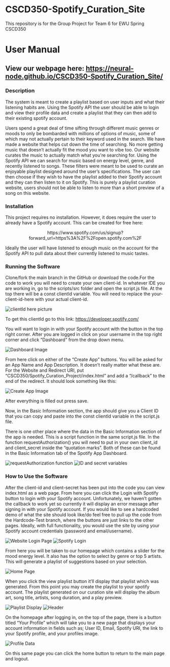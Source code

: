 # CSCD350-Spotify_Curation_Site
This repository is for the Group Project for Team 6 for EWU Spring CSCD350

# User Manual

## View our webpage here: https://neural-node.github.io/CSCD350-Spotify_Curation_Site/ 

### **Description**
   The system is meant to create a playlist based on user inputs and what their listening habits are. Using the Spotify API the user should be able to login and view their profile data and create a playlist that they can then add to their existing spotify account. 
   
   Users spend a great deal of time sifting through different music genres or moods to only be bombarded with millions of options of music, some of which may not actually pertain to their keyword used in the search. We have made a website that helps cut down the time of searching. No more getting music that doesn’t actually fit the mood you want to vibe too. Our website curates the music to actually match what you're searching for.
Using the Spotify API we can search for music based on energy level, genre, and recently listened to songs. These filters were meant to be used to curate an enjoyable playlist designed around the user’s specifications. The user can then choose if they wish to have the playlist added to their Spotify account and they can then listen to it on Spotify. This is purely a playlist curation website, users should not be able to listen to more than a short preview of a song on this website.


### **Installation**
   This project requires no installation. However, it does require the user to already have a Spotify account. This can be created for free here:

<p align="center">
https://www.spotify.com/us/signup?forward_url=https%3A%2F%2Fopen.spotify.com%2F 
</p>
	
   Ideally the user will have listened to enough music on the account for the Spotify API to pull data about their currently listened to music tastes.


### **Running the Software**
   Clone/fork the main branch in the GitHub or download the code.For the code to work you will need to create your own client-id. In whatever IDE you are working in, go to the scripts/src folder and open the script.js file. At the top there will be a const clientId variable. You will need to replace the your-client-id-here with your actual client-id.

![clientId here picture](https://github.com/Neural-Node/CSCD350-Spotify_Curation_Site/assets/97580466/a34e1e1d-93cf-4035-b105-57162393eeb1)

To get this clientId go to this link: https://developer.spotify.com/ 

You will want to login in with your Spotify account with the button in the top right corner. After you are logged in click on your username in the top right corner and click “Dashboard” from the drop down menu. 

![Dashboard Image](https://github.com/Neural-Node/CSCD350-Spotify_Curation_Site/assets/97580466/1be07201-c753-4136-b2f9-d00952cb07fa)

From here click on either of the “Create App” buttons. You will be asked for an App Name and App Description. It doesn’t really matter what these are. For the Website and Redirect URI, put “CSCD350/Spotify_Curation_Project/index.html” and add a “/callback” to the end of the redirect. It should look something like this:

![Create App Image](https://github.com/Neural-Node/CSCD350-Spotify_Curation_Site/assets/97580466/0caba515-dba3-4dbd-8651-5d5bf3846d44)

After everything is filled out press save.

Now, in the Basic Information section, the app should give you a Client ID that you can copy and paste into the const clientId variable in the script.js file. 

   There is one other place where the data in the Basic Information section of the app is needed. This is a script function in the same script.js file. In the function requestAuthorization() you will need to put in your own client_id and client_secret inside the “quotation marks”. Both of these can be found in the Basic Information tab of the Spotify App Dashboard. 

![requestAuthorization function](https://github.com/Neural-Node/CSCD350-Spotify_Curation_Site/assets/97580466/9390f3b6-3a14-42c9-9ea5-f637710a8a5d)
![ID and secret variables](https://github.com/Neural-Node/CSCD350-Spotify_Curation_Site/assets/97580466/f8e919bf-4528-4abf-85b4-b4a2cd86420d)


### **How to Use the Software**
   After the client-id and client-secret has been put into the code you can view index.html as a web page. From here you can click the Login with Spotify button to login with your Spotify account. Unfortunately, we haven’t gotten the callback to work yet so currently it will display an error message after signing in with your Spotify account. If you would like to see a hardcoded demo of what the site should look like/do feel free to pull up the code from the Hardcode-Test branch, where the buttons are just links to the other pages.
Ideally, with full functionality, you would use the site by using your Spotify account credentials (password and email/username). 


![Website Login Page](https://cdn.discordapp.com/attachments/1101196273236844645/1117277786369953832/Screenshot_2023-06-10_183751.png)
![Spotify Login](https://cdn.discordapp.com/attachments/1101196273236844645/1117277786097332254/Screenshot_2023-06-10_183832.png)


From here you will be taken to our homepage which contains a slider for the mood energy level. It also has the option to select by genre or top 5 artists. This will generate a playlist of suggestions based on your selection. 


![Home Page](https://github.com/Neural-Node/CSCD350-Spotify_Curation_Site/assets/97580466/8f73e24d-3d01-4e54-9e2c-9d95c9cbe04c)


When you click the view playlist button it’ll display that playlist which was generated. From this point you may create the playlist to your spotify account. The playlist generated on our curation site will display the album art, song title, artists, song duration, and a play preview. 


![Playlist Display](https://github.com/Neural-Node/CSCD350-Spotify_Curation_Site/assets/97580466/b191d869-2ca1-4b75-a6ed-726a58935d1b)
![Header](https://github.com/Neural-Node/CSCD350-Spotify_Curation_Site/assets/97580466/464b79e5-d107-4899-a9d3-9ef9cbc42ea9)


On the homepage after logging in, on the top of the page, there is a button titled “Your Profile” which will take you to a new page that displays your account information in fields such as; User ID, Email, Spotify URI, the link to your Spotify profile, and your profiles image.  


![Profile Data](https://github.com/Neural-Node/CSCD350-Spotify_Curation_Site/assets/97580466/4361d826-8955-4fa0-9943-1c7690ff8736)


On this same page you can click the home button to return to the main page and logout.
